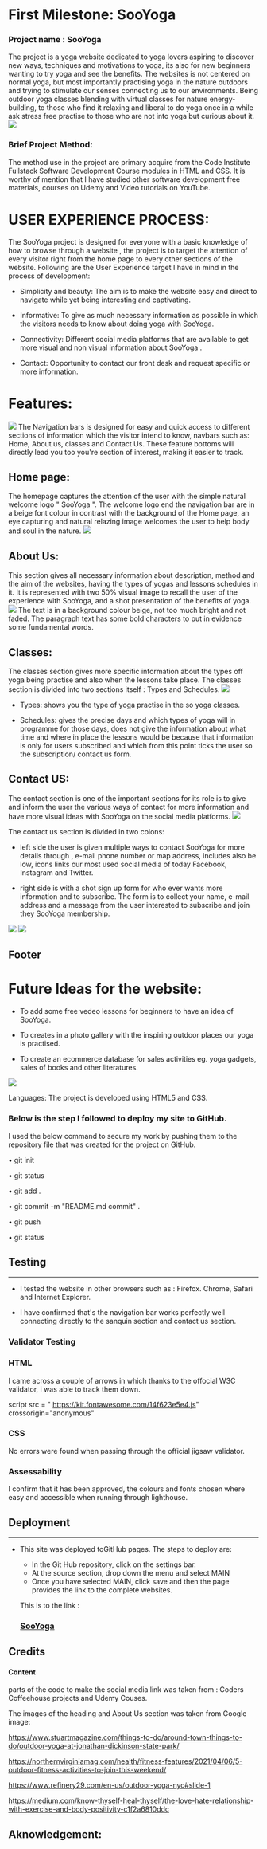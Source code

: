 # First Milestone: SooYoga
### Project name : SooYoga

The project is a yoga website dedicated to yoga lovers aspiring to discover new ways, techniques and motivations to yoga, its also for new beginners wanting to try yoga and see the benefits.
The websites is not centered on normal yoga, but most importantly practising yoga in the nature outdoors and trying to stimulate our senses connecting us to our environments.
Being outdoor yoga classes blending with virtual classes for nature energy-building, to those who find it relaxing and liberal to do yoga once in a while ask stress free practise to those who are not into yoga but curious about it.
<img src="readme.image/Screenshot%201.png">

### Brief Project Method:

The method use in the project are primary acquire from the Code Institute Fullstack Software Development Course modules in HTML and CSS. It is worthy of mention that I have studied other software development free materials, courses on Udemy and Video tutorials on YouTube.

# USER EXPERIENCE PROCESS:

The SooYoga project is designed for everyone with a basic knowledge of how to browse through a website , the project is to target the attention of every visitor right from the home page to every other sections of the website. 
Following are the User Experience target I have in mind in the process of development:

* Simplicity and beauty: The aim is to make the website easy and direct to navigate while yet being interesting and captivating.

* Informative: To give as much necessary information as possible in which the visitors needs to know about doing yoga with SooYoga.

* Connectivity: Different social media platforms that are available to get more visual and non visual information about SooYoga .

*  Contact: Opportunity to contact our front desk and request specific or more information.

# Features:

<img src="readme.image/Screenshot%203.png">
The Navigation bars is designed for easy and quick access to different sections of information which the visitor intend to know, navbars such as: Home, About us, classes and Contact Us.
These feature bottoms will directly lead you too you're section of interest, making it easier to track.

## Home page:

The homepage captures the attention of the user with the simple natural welcome logo " SooYoga ".
The welcome logo end the navigation bar are in a beige font colour in contrast with the  background of the Home page, an eye capturing and natural relazing image welcomes the user to help body and soul in the nature.
<img src="readme.image/Screenshot%202.png">

## About Us:

This section gives all necessary information about description, method and the aim of the websites, having the types of yogas and lessons schedules in it.
It is represented with two 50% visual image to recall the user of the experience with SooYoga, and a shot presentation of the benefits of yoga.
<img src="readme.image/Screenshot%204.png">
The text is in a background colour beige, not too much bright and not faded.
The paragraph text has some bold characters to put in evidence some fundamental words.

## Classes:

The classes section gives more specific information about the types off yoga being practise and also when the lessons take place.
The classes section is divided into two sections itself : Types and Schedules.
<img src="readme.image/Screenshot%205.png">

* Types: shows you the type of yoga practise in the so yoga classes.

* Schedules: gives the precise days and which types of yoga will in programme for those days, does not give the information about what time and where in place the lessons would be because that information is only for users subscribed and which from this point ticks the user so the subscription/ contact us form.


## Contact US:

The contact section is one of the important sections for its role is to give and inform the user the various ways of contact for more information and have more visual ideas with SooYoga on the social media platforms.
<img src="readme.image/Screenshot%206.png">

The contact us section is divided in two colons: 
* left side the user is given multiple ways to contact SooYoga for more details through , e-mail phone number or map address, includes also be low, icons links our most used social media of today Facebook, Instagram and Twitter.

* right side is with a shot sign up form for who ever wants more information and to subscribe.
The form is to collect your name, e-mail address and a message from the user interested to subscribe and join they SooYoga membership.
<img src="readme.image/Screenshot%208.png">
<img src="readme.image/Screenshot%209.png">

## Footer



# Future Ideas for the website:

* To add some free vedeo lessons for beginners to have an idea of SooYoga.

* To creates in a photo gallery with the inspiring outdoor places our yoga is practised.

* To create an ecommerce database for sales activities eg. yoga gadgets, sales of books and other literatures.

<img src="readme.image/Screenshot%2010.png">

Languages:
 The project is developed using HTML5 and CSS.







### Below is the step I followed to deploy my site to GitHub.

I used the below command to secure my work by pushing them to the repository file that was created for the project on GitHub.

• git init

• git status

• git add .

• git commit -m "README.md commit" .

• git push

• git status

## Testing
----

* I tested the website in other browsers such as : Firefox. Chrome, Safari and Internet Explorer.

* I have confirmed that's the navigation bar works perfectly well connecting directly to the sanquin section and contact us section.

### Validator Testing

### HTML

I came across a couple of arrows in which thanks to the offocial W3C validator, i was able to track them down.

script src = " https://kit.fontawesome.com/14f623e5e4.js" crossorigin="anonymous"

### CSS

No errors were found when passing through the official jigsaw validator.

### Assessability

I confirm that it has been approved, the colours and fonts chosen where easy and accessible when running through lighthouse.

## Deployment
   ----
   * This site was deployed toGitHub pages. The steps to deploy are:
     * In the Git Hub repository, click on the settings bar.
     * At the source section, drop down the menu and select MAIN
      * Once you have selected MAIN, click save and then the page provides the link to the complete websites.
      
      This is to the link :
       ### [SooYoga](https://danosei.github.io/sooyoga./)

## Credits

#### Content

parts of the code to make the social media link was taken from : Coders Coffeehouse projects and Udemy Couses.

The images of the heading and About Us section was taken from Google image:

https://www.stuartmagazine.com/things-to-do/around-town-things-to-do/outdoor-yoga-at-jonathan-dickinson-state-park/

https://northernvirginiamag.com/health/fitness-features/2021/04/06/5-outdoor-fitness-activities-to-join-this-weekend/

https://www.refinery29.com/en-us/outdoor-yoga-nyc#slide-1

https://medium.com/know-thyself-heal-thyself/the-love-hate-relationship-with-exercise-and-body-positivity-c1f2a6810ddc

## Aknowledgement:

 
